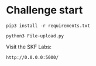 # Challenge start

```
pip3 install -r requirements.txt
```

```
python3 File-upload.py
```

Visit the SKF Labs:
```
http://0.0.0.0:5000/
```
